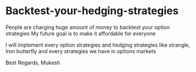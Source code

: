 # Backtest-your-hedging-strategies


People are charging huge amount of money to backtest your option strategies
My future goal is to make it affordable for everyone

I will implement every option strategies and hedging strategies like strangle, Iron butterfly and every strategies we have in options markets

Best Regards,
Mukesh
